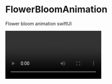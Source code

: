 # FlowerBloomAnimation
Flower bloom animation swiftUI

![alt text](https://github.com/banjodayo39/FlowerBloomAnimation/blob/main/FlowerBloomAnimation/Resources/bloom.mp4)
